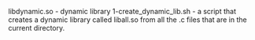 libdynamic.so - dynamic library
1-create_dynamic_lib.sh - a script that creates a dynamic library called liball.so from all the .c files that are in the current directory.
